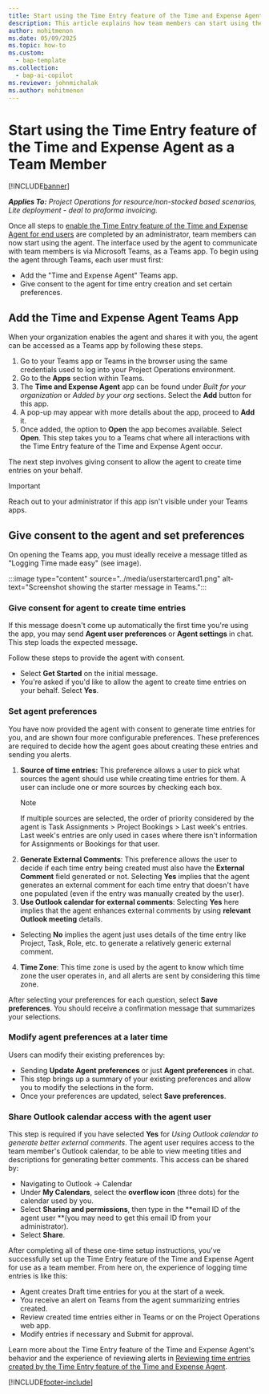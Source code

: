 ```yaml
---
title: Start using the Time Entry feature of the Time and Expense Agent (for Team Members)
description: This article explains how team members can start using the Time Entry feature of the Time and Expense Agent through MS Teams.
author: mohitmenon
ms.date: 05/09/2025
ms.topic: how-to
ms.custom: 
  - bap-template
ms.collection:
  - bap-ai-copilot
ms.reviewer: johnmichalak
ms.author: mohitmenon
---
```


# Start using the Time Entry feature of the Time and Expense Agent as a Team Member

[!INCLUDE[banner](../includes/banner.md)]

_**Applies To:** Project Operations for resource/non-stocked based scenarios, Lite deployment - deal to proforma invoicing._

Once all steps to [enable the Time Entry feature of the Time and Expense Agent for end users](enable-time-entry-agent.md) are completed by an administrator, team members can now start using the agent. The interface used by the agent to communicate with team members is via Microsoft Teams, as a Teams app. To begin using the agent through Teams, each user must first:
- Add the "Time and Expense Agent" Teams app.
- Give consent to the agent for time entry creation and set certain preferences.

## Add the Time and Expense Agent Teams App

When your organization enables the agent and shares it with you, the agent can be accessed as a Teams app by following these steps.

1. Go to your Teams app or Teams in the browser using the same credentials used to log into your Project Operations environment.
1. Go to the **Apps** section within Teams.
1. The **Time and Expense Agent** app can be found under _Built for your organization_ or _Added by your org_ sections. Select the **Add** button for this app.
1. A pop-up may appear with more details about the app, proceed to **Add** it.
1. Once added, the option to **Open** the app becomes available. Select **Open**. This step takes you to a Teams chat where all interactions with the Time Entry feature of the Time and Expense Agent occur.

The next step involves giving consent to allow the agent to create time entries on your behalf.

> [!IMPORTANT]
> Reach out to your administrator if this app isn't visible under your Teams apps.

## Give consent to the agent and set preferences
 
On opening the Teams app, you must ideally receive a message titled as "Logging Time made easy" (see image). 

:::image type="content" source="../media/userstartercard1.png" alt-text="Screenshot showing the starter message in Teams.":::

### Give consent for agent to create time entries

If this message doesn't come up automatically the first time you're using the app, you may send **Agent user preferences** or **Agent settings** in chat. This step loads the expected message.

Follow these steps to provide the agent with consent.
- Select **Get Started** on the initial message.
- You're asked if you'd like to allow the agent to create time entries on your behalf. Select **Yes**.

### Set agent preferences 

You have now provided the agent with consent to generate time entries for you, and are shown four more configurable preferences. These preferences are required to decide how the agent goes about creating these entries and sending you alerts. 

1. **Source of time entries:** This preference allows a user to pick what sources the agent should use while creating time entries for them. A user can include one or more sources by checking each box. 
   > [!NOTE]
   > If multiple sources are selected, the order of priority considered by the agent is Task Assignments > Project Bookings > Last week's entries. Last week's entries are only used in cases where there isn't information for Assignments or Bookings for that user.
2. **Generate External Comments**: This preference allows the user to decide if each time entry being created must also have the **External Comment** field generated or not. Selecting **Yes** implies that the agent generates an external comment for each time entry that doesn't have one populated (even if the entry was manually created by the user).
3. **Use Outlook calendar for external comments**: Selecting **Yes** here implies that the agent enhances external comments by using **relevant Outlook meeting** details.
  - Selecting **No** implies the agent just uses details of the time entry like Project, Task, Role, etc. to generate a relatively generic external comment.
4. **Time Zone**: This time zone is used by the agent to know which time zone the user operates in, and all alerts are sent by considering this time zone.

After selecting your preferences for each question, select **Save preferences**. You should receive a confirmation message that summarizes your selections.

### Modify agent preferences at a later time

Users can modify their existing preferences by: 

- Sending **Update Agent preferences** or just **Agent preferences** in chat.
- This step brings up a summary of your existing preferences and allow you to modify the selections in the form.
- Once your preferences are updated, select **Save preferences**. 


### Share Outlook calendar access with the agent user

This step is required if you have selected **Yes** for _Using Outlook calendar to generate better external comments_. The agent user requires access to the team member's Outlook calendar, to be able to view meeting titles and descriptions for generating better comments. This access can be shared by:
- Navigating to Outlook -> Calendar
- Under **My Calendars**, select the **overflow icon** (three dots) for the calendar used by you.
- Select **Sharing and permissions**, then type in the **email ID of the agent user **(you may need to get this email ID from your administrator).
- Select **Share**.

After completing all of these one-time setup instructions, you've successfully set up the Time Entry feature of the Time and Expense Agent for use as a team member. From here on, the experience of logging time entries is like this:
- Agent creates Draft time entries for you at the start of a week.
- You receive an alert on Teams from the agent summarizing entries created.
- Review created time entries either in Teams or on the Project Operations web app.
- Modify entries if necessary and Submit for approval.

Learn more about the Time Entry feature of the Time and Expense Agent's behavior and the experience of reviewing alerts in [Reviewing time entries created by the Time Entry feature of the Time and Expense Agent](reviewing-entries-created-by-time-agent.md).


 [!INCLUDE[footer-include](../includes/footer-banner.md)]

